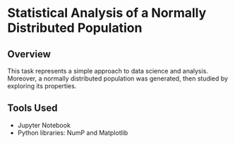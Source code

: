 # Statistical Analysis of a Normally Distributed Population

## Overview
This task represents a simple approach to data science and analysis. Moreover, a normally distributed population was generated, then studied by exploring its properties. 

## Tools Used
- Jupyter Notebook
- Python libraries: NumP and Matplotlib
